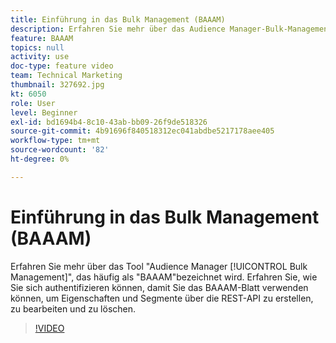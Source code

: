 ```yaml
---
title: Einführung in das Bulk Management (BAAAM)
description: Erfahren Sie mehr über das Audience Manager-Bulk-Management-Tool, häufig als "BAAAM"bezeichnet. Erfahren Sie, wie Sie sich authentifizieren können, damit Sie das BAAAM-Blatt verwenden können, um Eigenschaften und Segmente über die REST-API zu erstellen, zu bearbeiten und zu löschen.
feature: BAAAM
topics: null
activity: use
doc-type: feature video
team: Technical Marketing
thumbnail: 327692.jpg
kt: 6050
role: User
level: Beginner
exl-id: bd1694b4-8c10-43ab-bb09-26f9de518326
source-git-commit: 4b91696f840518312ec041abdbe5217178aee405
workflow-type: tm+mt
source-wordcount: '82'
ht-degree: 0%

---
```


# Einführung in das Bulk Management (BAAAM)

Erfahren Sie mehr über das Tool &quot;Audience Manager [!UICONTROL Bulk Management]&quot;, das häufig als &quot;BAAAM&quot;bezeichnet wird. Erfahren Sie, wie Sie sich authentifizieren können, damit Sie das BAAAM-Blatt verwenden können, um Eigenschaften und Segmente über die REST-API zu erstellen, zu bearbeiten und zu löschen.

>[!VIDEO](https://video.tv.adobe.com/v/327692/?quality=12&learn=on)
